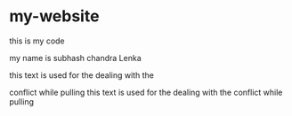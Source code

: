 # my-website

this is my code

my name is subhash chandra Lenka

this text is used for the dealing with the 

conflict while pulling
this text is used for the dealing with the conflict while pulling
